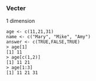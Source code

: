 ### Vecter

1 dimension
```
age <- c(11,21,31)
name <- c("Mary", "Mike", "Amy")
answer <- c(TRUE,FALSE,TRUE)
> age[1]
[1] 11
> age[c(1,2)]
[1] 11 21
> age[1:3]
[1] 11 21 31
```





 
